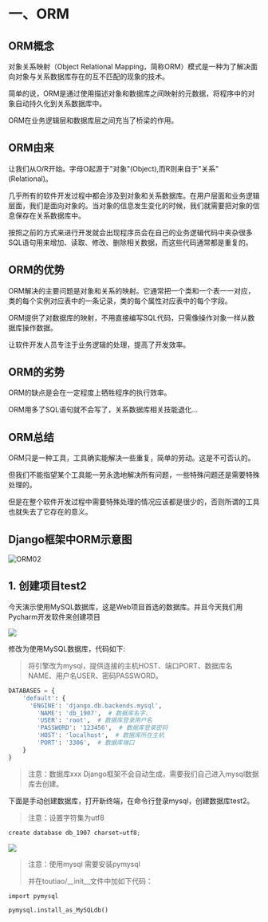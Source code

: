
# 一、ORM

## ORM概念
对象关系映射（Object Relational Mapping，简称ORM）模式是一种为了解决面向对象与关系数据库存在的互不匹配的现象的技术。

简单的说，ORM是通过使用描述对象和数据库之间映射的元数据，将程序中的对象自动持久化到关系数据库中。

ORM在业务逻辑层和数据库层之间充当了桥梁的作用。

## ORM由来
让我们从O/R开始。字母O起源于"对象"(Object),而R则来自于"关系"(Relational)。

几乎所有的软件开发过程中都会涉及到对象和关系数据库。在用户层面和业务逻辑层面，我们是面向对象的。当对象的信息发生变化的时候，我们就需要把对象的信息保存在关系数据库中。

按照之前的方式来进行开发就会出现程序员会在自己的业务逻辑代码中夹杂很多SQL语句用来增加、读取、修改、删除相关数据，而这些代码通常都是重复的。

## ORM的优势
ORM解决的主要问题是对象和关系的映射。它通常把一个类和一个表一一对应，类的每个实例对应表中的一条记录，类的每个属性对应表中的每个字段。

ORM提供了对数据库的映射，不用直接编写SQL代码，只需像操作对象一样从数据库操作数据。

让软件开发人员专注于业务逻辑的处理，提高了开发效率。

## ORM的劣势
ORM的缺点是会在一定程度上牺牲程序的执行效率。

ORM用多了SQL语句就不会写了，关系数据库相关技能退化...

## ORM总结
ORM只是一种工具，工具确实能解决一些重复，简单的劳动。这是不可否认的。

但我们不能指望某个工具能一劳永逸地解决所有问题，一些特殊问题还是需要特殊处理的。

但是在整个软件开发过程中需要特殊处理的情况应该都是很少的，否则所谓的工具也就失去了它存在的意义。

## Django框架中ORM示意图

![ORM02](https://i.loli.net/2018/08/04/5b65b6d1151cd.png)

## 1. 创建项目test2

今天演示使用MySQL数据库，这是Web项目首选的数据库。并且今天我们用Pycharm开发软件来创建项目

![](http://tp.jikedaohang.com/20191114222648_kQKn06_Screenshot.jpeg)



修改为使用MySQL数据库，代码如下:

> 将引擎改为mysql，提供连接的主机HOST、端口PORT、数据库名NAME、用户名USER、密码PASSWORD。
```python
DATABASES = {
    'default': {
      'ENGINE': 'django.db.backends.mysql',
        'NAME': 'db_1907',  # 数据库名字，
        'USER': 'root',  # 数据库登录用户名
        'PASSWORD': '123456',  # 数据库登录密码
        'HOST': 'localhost',  # 数据库所在主机
        'PORT': '3306',  # 数据库端口
    }
}
```

> 注意：数据库xxx Django框架不会自动生成，需要我们自己进入mysql数据库去创建。

下面是手动创建数据库，打开新终端，在命令行登录mysql，创建数据库test2。

> 注意：设置字符集为utf8
```python
create database db_1907 charset=utf8;
```

![](http://tp.jikedaohang.com/20191114222953_fjKHo0_Screenshot.jpeg)



> 注意：使用mysql 需要安装pymysql
>
> 并在toutiao/\__init__文件中加如下代码：

```
import pymysql

pymysql.install_as_MySQLdb()

```